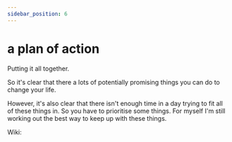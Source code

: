 ```yaml
---
sidebar_position: 6
---
```


# a plan of action

Putting it all together. 

So it's clear that there a lots of potentially promising things you can do to change your life.

However, it's also clear that there isn't enough time in a day trying to fit all
of these things in. So you have to prioritise some things. For myself I'm still working out the best way 
to keep up with these things.





Wiki:




